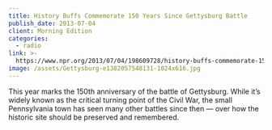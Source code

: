```yaml
---
title: History Buffs Commemorate 150 Years Since Gettysburg Battle
publish_date: 2013-07-04
client: Morning Edition
categories:
  - radio
link: >-
  https://www.npr.org/2013/07/04/198609728/history-buffs-commemorate-150-years-since-gettysburg-battle
image: /assets/Gettysburg-e1382057548131-1024x616.jpg
---
```


This year marks the 150th anniversary of the battle of Gettysburg. While it’s widely known as the critical turning point of the Civil War, the small Pennsylvania town has seen many other battles since then — over how the historic site should be preserved and remembered.